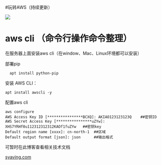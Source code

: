 
#玩转AWS（持续更新）


![](https://i.imgur.com/6kSnjBr.png)




# aws cli （命令行操作命令整理）

在服务器上面安装aws cli（在window、Mac、Linux环境都可以安装）
    
部署pip

      apt install python-pip

安装 AWS CLI：

    apt install awscli -y

配置aws cli

    aws configure
    AWS Access Key ID [****************BCXQ]: AKIAO123123123Q    ##密钥ID
    AWS Secret Access Key [****************uZYw]: XHS7YRHf0u112312312312KAOf1fuZYw   ##密钥key
    Default region name [xxxx]: cn-north-1  ##区域
    Default output format [json]: json      ##输出格式
 

可暂时在此博客查看相关技术文档

[syaving.com](https://www.cnblogs.com/syaving/p/8649729.html/)




